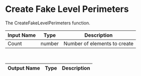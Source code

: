 

# Create Fake Level Perimeters

The CreateFakeLevelPerimeters function.

|Input Name|Type|Description|
|---|---|---|
|Count|number|Number of elements to create|


<br>

|Output Name|Type|Description|
|---|---|---|

